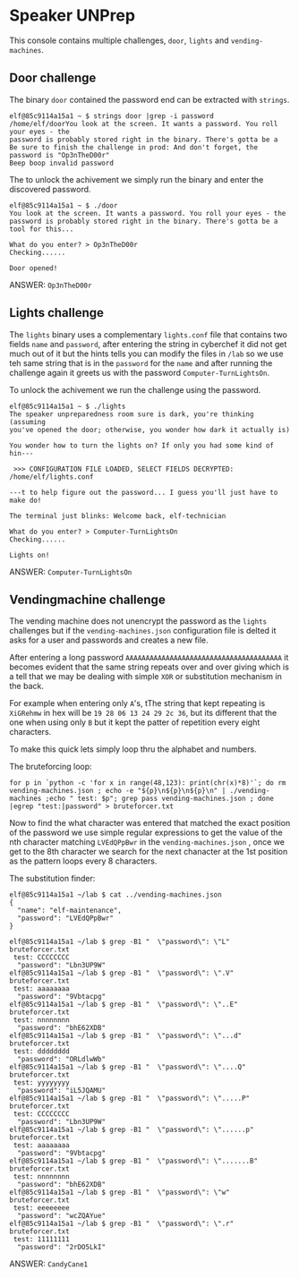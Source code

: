 # Speaker UNPrep
This console contains multiple challenges, `door`, `lights` and `vending-machines`.

## Door challenge
The binary `door` contained the password end can be extracted with `strings`.
```
elf@85c9114a15a1 ~ $ strings door |grep -i password
/home/elf/doorYou look at the screen. It wants a password. You roll your eyes - the 
password is probably stored right in the binary. There's gotta be a
Be sure to finish the challenge in prod: And don't forget, the password is "Op3nTheD00r"
Beep boop invalid password
```
The to unlock the achivement we simply run the binary and enter the discovered password.
```
elf@85c9114a15a1 ~ $ ./door 
You look at the screen. It wants a password. You roll your eyes - the 
password is probably stored right in the binary. There's gotta be a
tool for this...

What do you enter? > Op3nTheD00r
Checking......

Door opened!
```

ANSWER: `Op3nTheD00r`

## Lights challenge
The `lights` binary uses a complementary `lights.conf` file that contains two fields `name` and `password`, after entering the string in cyberchef it did not get much out of it but the hints tells you can modify the files in `/lab` so we use teh same string that is in the `password` for the `name` and after running the challenge again it greets us with the password `Computer-TurnLightsOn`.

To unlock the achivement we run the challenge using the password.
```
elf@85c9114a15a1 ~ $ ./lights 
The speaker unpreparedness room sure is dark, you're thinking (assuming
you've opened the door; otherwise, you wonder how dark it actually is)

You wonder how to turn the lights on? If only you had some kind of hin---

 >>> CONFIGURATION FILE LOADED, SELECT FIELDS DECRYPTED: /home/elf/lights.conf

---t to help figure out the password... I guess you'll just have to make do!

The terminal just blinks: Welcome back, elf-technician

What do you enter? > Computer-TurnLightsOn
Checking......

Lights on!
```

ANSWER: `Computer-TurnLightsOn`

## Vendingmachine challenge
The vending machine does not unencrypt the password as the `lights` challenges but if the `vending-machines.json` configuration file is delted it asks for a user and passwords and creates a new file.

After entering a long password `AAAAAAAAAAAAAAAAAAAAAAAAAAAAAAAAAAAAAAA` it becomes evident that the same string repeats over and over giving which is a tell that we may be dealing with simple `XOR` or substitution mechanism in the back.

For example when entering only `A`'s, tThe string that kept repeating is `XiGRehmw` in hex will be `19 28 06 13 24 29 2c 36`, but its different that the one when using only `B` but it kept the patter of repetition every eight characters.

To make this quick lets simply loop thru the alphabet and numbers.

The bruteforcing loop:
```
for p in `python -c 'for x in range(48,123): print(chr(x)*8)'`; do rm vending-machines.json ; echo -e "${p}\n${p}\n${p}\n" | ./vending-machines ;echo " test: $p"; grep pass vending-machines.json ; done |egrep "test:|password" > bruteforcer.txt
```

 
Now to find the what character was entered that matched the exact position of the password we use simple regular expressions to get the value of the nth character matching `LVEdQPpBwr` in the `vending-machines.json` , once we get to the 8th character we search for the next chanacter at the 1st position as the pattern loops every 8 characters.

The substitution finder:
```
elf@85c9114a15a1 ~/lab $ cat ../vending-machines.json 
{
  "name": "elf-maintenance",
  "password": "LVEdQPpBwr"
}

elf@85c9114a15a1 ~/lab $ grep -B1 "  \"password\": \"L" bruteforcer.txt 
 test: CCCCCCCC
  "password": "Lbn3UP9W"
elf@85c9114a15a1 ~/lab $ grep -B1 "  \"password\": \".V" bruteforcer.txt 
 test: aaaaaaaa
  "password": "9Vbtacpg"
elf@85c9114a15a1 ~/lab $ grep -B1 "  \"password\": \"..E" bruteforcer.txt 
 test: nnnnnnnn
  "password": "bhE62XDB"
elf@85c9114a15a1 ~/lab $ grep -B1 "  \"password\": \"...d" bruteforcer.txt 
 test: dddddddd
  "password": "ORLdlwWb"
elf@85c9114a15a1 ~/lab $ grep -B1 "  \"password\": \"....Q" bruteforcer.txt 
 test: yyyyyyyy
  "password": "iL5JQAMU"
elf@85c9114a15a1 ~/lab $ grep -B1 "  \"password\": \".....P" bruteforcer.txt 
 test: CCCCCCCC
  "password": "Lbn3UP9W"
elf@85c9114a15a1 ~/lab $ grep -B1 "  \"password\": \"......p" bruteforcer.txt 
 test: aaaaaaaa
  "password": "9Vbtacpg"
elf@85c9114a15a1 ~/lab $ grep -B1 "  \"password\": \".......B" bruteforcer.txt 
 test: nnnnnnnn
  "password": "bhE62XDB"
elf@85c9114a15a1 ~/lab $ grep -B1 "  \"password\": \"w" bruteforcer.txt 
 test: eeeeeeee
  "password": "wcZQAYue"
elf@85c9114a15a1 ~/lab $ grep -B1 "  \"password\": \".r" bruteforcer.txt 
 test: 11111111
  "password": "2rDO5LkI"
```

ANSWER: `CandyCane1`